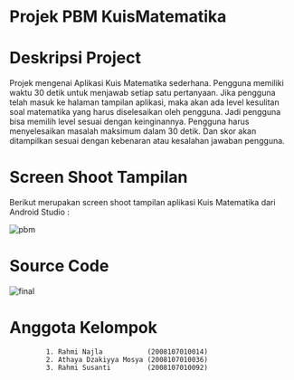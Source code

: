 # Projek PBM KuisMatematika
# Deskripsi Project 

Projek mengenai Aplikasi Kuis Matematika sederhana. Pengguna memiliki waktu 30 detik untuk menjawab setiap satu pertanyaan. Jika pengguna telah masuk ke halaman tampilan aplikasi, maka akan ada level kesulitan soal matematika yang harus diselesaikan oleh pengguna. Jadi pengguna bisa memilih level sesuai dengan keinginannya. Pengguna harus menyelesaikan masalah maksimum dalam 30 detik. Dan skor akan ditampilkan sesuai dengan kebenaran atau kesalahan jawaban pengguna.

# Screen Shoot Tampilan 

Berikut merupakan screen shoot tampilan aplikasi Kuis Matematika dari Android Studio :

![pbm](https://github.com/athayadzakiyya/PROJEK-FINAL-PBM/assets/91381116/eda1755c-d78f-49dc-a18b-e5543ef6152e)

# Source Code
![final](https://github.com/athayadzakiyya/PROJEK-FINAL-PBM/assets/91381116/26a52be8-15b1-486c-8e18-0a9783bcea37)

# Anggota Kelompok

		     1. Rahmi Najla           (2008107010014) 
		     2. Athaya Dzakiyya Mosya (2008107010036)
		     3. Rahmi Susanti         (2008107010092)
